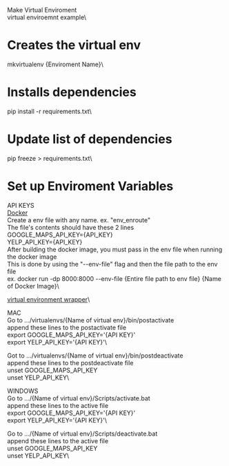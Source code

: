Make Virtual Enviroment\
virtual enviroemnt example\
# Creates the virtual env
mkvirtualenv {Enviroment Name}\

# Installs dependencies
pip install -r requirements.txt\

# Update list of dependencies
pip freeze > requirements.txt\

# Set up Enviroment Variables
API KEYS\
<ins>Docker</ins>\
Create a env file with any name. ex. "env_enroute"\
The file's contents should have these 2 lines\
GOOGLE_MAPS_API_KEY={API_KEY}\
YELP_API_KEY={API_KEY}\
After building the docker image, you must pass in the env file when running the docker image\
This is done by using the "--env-file" flag and then the file path to the env file\
ex. docker run -dp 8000:8000 --env-file {Entire file path to env file} {Name of Docker Image}\

<ins>virtual environment wrapper</ins>\

MAC\
Go to .../virtualenvs/{Name of virtual env}/bin/postactivate\
append these lines to the postactivate file\
export GOOGLE_MAPS_API_KEY='{API KEY}'\
export YELP_API_KEY='{API KEY}'\

Got to .../virtualenvs/{Name of virtual env}/bin/postdeactivate\
append these lines to the postdeactivate file\
unset GOOGLE_MAPS_API_KEY\
unset YELP_API_KEY\

WINDOWS\
Go to .../{Name of virtual env}/Scripts/activate.bat\
append these lines to the active file\
export GOOGLE_MAPS_API_KEY='{API KEY}'\
export YELP_API_KEY='{API KEY}'\

Go to .../{Name of virtual env}/Scripts/deactivate.bat\
append these lines to the active file\
unset GOOGLE_MAPS_API_KEY\
unset YELP_API_KEY\
